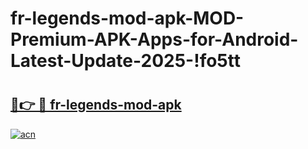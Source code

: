 # fr-legends-mod-apk-MOD-Premium-APK-Apps-for-Android-Latest-Update-2025-!fo5tt

# <h2><a href="https://3b147o.esa.edu.pl?title=fr-legends-mod-apk&ref=fo5tt">🔗👉 🔴 fr-legends-mod-apk</a></h2>

[![acn](https://github.com/user-attachments/assets/0f9c940e-d8b0-45ae-aac7-cd30a18b3e1c)](https://3b147o.esa.edu.pl?title=fr-legends-mod-apk&ref=fo5tt)

